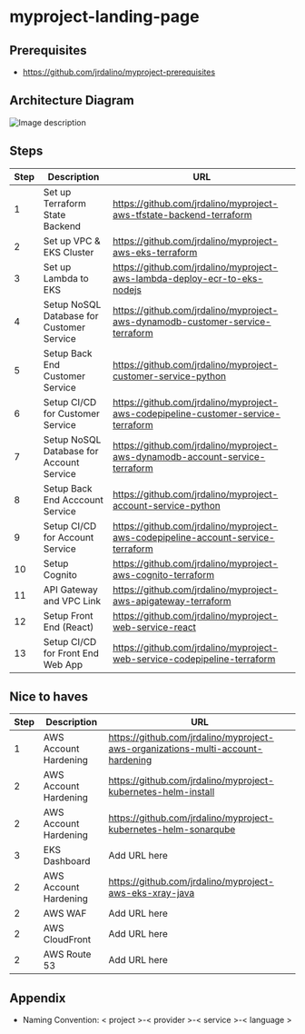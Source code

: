 # myproject-landing-page

## Prerequisites
- https://github.com/jrdalino/myproject-prerequisites

## Architecture Diagram
![Image description](https://github.com/jrdalino/myproject-landing-page/blob/master/public-cloud-architecture-diagram-AWS.png)

## Steps
| Step | Description | URL |
| ---- | ----------- | --- |
| 1 | Set up Terraform State Backend             | https://github.com/jrdalino/myproject-aws-tfstate-backend-terraform |
| 2 | Set up VPC & EKS Cluster                   | https://github.com/jrdalino/myproject-aws-eks-terraform |
| 3 | Set up Lambda to EKS                       | https://github.com/jrdalino/myproject-aws-lambda-deploy-ecr-to-eks-nodejs |
| 4 | Setup NoSQL Database for Customer Service  | https://github.com/jrdalino/myproject-aws-dynamodb-customer-service-terraform |
| 5 | Setup Back End Customer Service            | https://github.com/jrdalino/myproject-customer-service-python |
| 6 |Setup CI/CD for Customer Service            | https://github.com/jrdalino/myproject-aws-codepipeline-customer-service-terraform |
| 7 | Setup NoSQL Database for Account Service   | https://github.com/jrdalino/myproject-aws-dynamodb-account-service-terraform |
| 8 | Setup Back End Acccount Service            | https://github.com/jrdalino/myproject-account-service-python |
| 9 | Setup CI/CD for Account Service            | https://github.com/jrdalino/myproject-aws-codepipeline-account-service-terraform |
| 10 | Setup Cognito                             | https://github.com/jrdalino/myproject-aws-cognito-terraform |
| 11 | API Gateway and VPC Link                  | https://github.com/jrdalino/myproject-aws-apigateway-terraform |
| 12 | Setup Front End (React)                   | https://github.com/jrdalino/myproject-web-service-react |
| 13 | Setup CI/CD for Front End Web App         | https://github.com/jrdalino/myproject-web-service-codepipeline-terraform |

## Nice to haves
| Step | Description | URL |
| ---- | ----------- | --- |
| 1 | AWS Account Hardening                      | https://github.com/jrdalino/myproject-aws-organizations-multi-account-hardening | 
| 2 | AWS Account Hardening                      | https://github.com/jrdalino/myproject-kubernetes-helm-install |
| 2 | AWS Account Hardening                      | https://github.com/jrdalino/myproject-kubernetes-helm-sonarqube |
| 3 | EKS Dashboard                              | Add URL here |
| 2 | AWS Account Hardening                      | https://github.com/jrdalino/myproject-aws-eks-xray-java |
| 2 | AWS WAF                                    | Add URL here |
| 2 | AWS CloudFront                             | Add URL here |
| 2 | AWS Route 53                               | Add URL here |

## Appendix
- Naming Convention: < project >-< provider >-< service >-< language >
